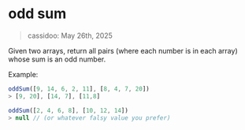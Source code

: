 # odd sum

> cassidoo: May 26th, 2025

Given two arrays, return all pairs (where each number is in each array) whose sum is an odd number.

Example:

```javascript
oddSum([9, 14, 6, 2, 11], [8, 4, 7, 20])
> [9, 20], [14, 7], [11,8]

oddSum([2, 4, 6, 8], [10, 12, 14])
> null // (or whatever falsy value you prefer)
```
